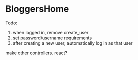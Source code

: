 # BloggersHome
Todo: 

1. when logged in, remove create_user
2. set password/username requirements
3. after creating a new user, automatically log in as that user

make other controllers.
react?